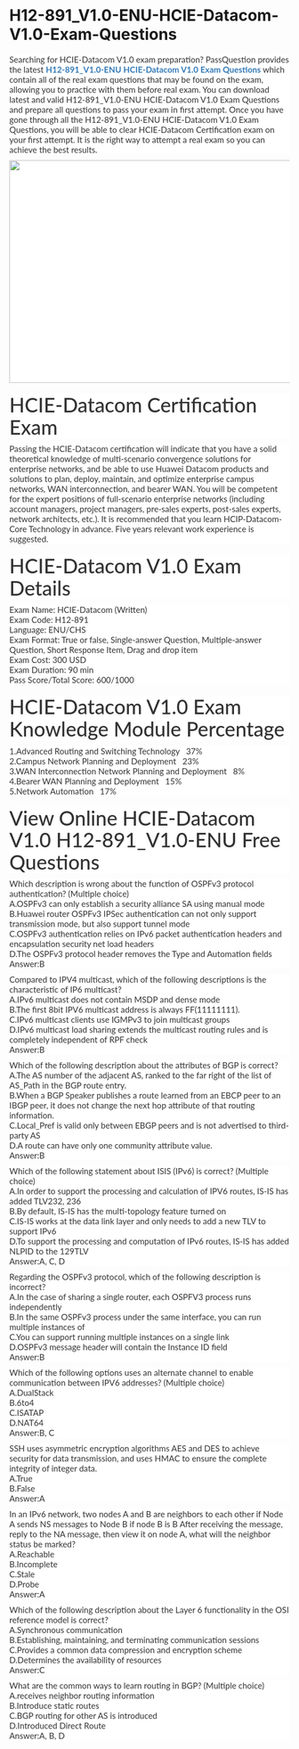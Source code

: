 # H12-891_V1.0-ENU-HCIE-Datacom-V1.0-Exam-Questions
<p>
	<span style="font-size:12px;font-weight:normal;">
	<p style="box-sizing:border-box;margin-top:0px;margin-bottom:10px;color:#333333;font-family:Lato;font-size:15px;white-space:normal;background-color:#FFFFFF;">
		Searching for HCIE-Datacom V1.0 exam preparation? PassQuestion provides the latest&nbsp;<span style="box-sizing:border-box;font-weight:700;"><a href="https://www.passquestion.com/h12-891_v1-0-enu.html" style="box-sizing:border-box;background-color:transparent;color:#337AB7;text-decoration-line:none;">H12-891_V1.0-ENU HCIE-Datacom V1.0 Exam Questions</a></span>&nbsp;which contain all of the real exam questions that may be found on the exam, allowing you to practice with them before real exam. You can download latest and valid H12-891_V1.0-ENU HCIE-Datacom V1.0 Exam Questions and prepare all questions to pass your exam in first attempt. Once you have gone through all the H12-891_V1.0-ENU HCIE-Datacom V1.0 Exam Questions, you will be able to clear HCIE-Datacom Certification exam on your first attempt. It is the right way to attempt a real exam so you can achieve the best results.
	</p>
	<p style="box-sizing:border-box;margin-top:0px;margin-bottom:10px;color:#333333;font-family:Lato;font-size:15px;white-space:normal;background-color:#FFFFFF;">
		<img alt="" src="https://www.passquestion.com/uploads/pqcom/images/20220503/7c1767f623e18361a5ef623e75f424f8.png" style="box-sizing:border-box;vertical-align:middle;max-width:100%;height:400px;width:600px;" />
	</p>
	<h1 style="box-sizing:border-box;margin:20px 0px 10px;font-size:36px;font-family:Lato;font-weight:500;line-height:1.1;color:#333333;white-space:normal;background-color:#FFFFFF;">
		HCIE-Datacom Certification Exam
	</h1>
	<p style="box-sizing:border-box;margin-top:0px;margin-bottom:10px;color:#333333;font-family:Lato;font-size:15px;white-space:normal;background-color:#FFFFFF;">
		Passing the HCIE-Datacom certification will indicate that you have a solid theoretical knowledge of multi-scenario convergence solutions for enterprise networks, and be able to use Huawei Datacom products and solutions to plan, deploy, maintain, and optimize enterprise campus networks, WAN interconnection, and bearer WAN. You will be competent for the expert positions of full-scenario enterprise networks (including account managers, project managers, pre-sales experts, post-sales experts, network architects, etc.). It is recommended that you learn HCIP-Datacom-Core Technology in advance. Five years relevant work experience is suggested.
	</p>
	<h1 style="box-sizing:border-box;margin:20px 0px 10px;font-size:36px;font-family:Lato;font-weight:500;line-height:1.1;color:#333333;white-space:normal;background-color:#FFFFFF;">
		HCIE-Datacom V1.0 Exam Details
	</h1>
	<p style="box-sizing:border-box;margin-top:0px;margin-bottom:10px;color:#333333;font-family:Lato;font-size:15px;white-space:normal;background-color:#FFFFFF;">
		Exam Name: HCIE-Datacom (Written)<br style="box-sizing:border-box;" />
Exam Code: H12-891<br style="box-sizing:border-box;" />
Language: ENU/CHS<br style="box-sizing:border-box;" />
Exam Format: True or false, Single-answer Question, Multiple-answer Question, Short Response Item, Drag and drop item<br style="box-sizing:border-box;" />
Exam Cost: 300 USD&nbsp;<br style="box-sizing:border-box;" />
Exam Duration: 90 min<br style="box-sizing:border-box;" />
Pass Score/Total Score: 600/1000
	</p>
	<h1 style="box-sizing:border-box;margin:20px 0px 10px;font-size:36px;font-family:Lato;font-weight:500;line-height:1.1;color:#333333;white-space:normal;background-color:#FFFFFF;">
		HCIE-Datacom V1.0 Exam Knowledge Module Percentage
	</h1>
	<p style="box-sizing:border-box;margin-top:0px;margin-bottom:10px;color:#333333;font-family:Lato;font-size:15px;white-space:normal;background-color:#FFFFFF;">
		1.Advanced Routing and Switching Technology &nbsp; 37%<br style="box-sizing:border-box;" />
2.Campus Network Planning and Deployment &nbsp; 23%<br style="box-sizing:border-box;" />
3.WAN Interconnection Network Planning and Deployment &nbsp; 8%<br style="box-sizing:border-box;" />
4.Bearer WAN Planning and Deployment &nbsp; 15%<br style="box-sizing:border-box;" />
5.Network Automation &nbsp; 17%
	</p>
	<h1 style="box-sizing:border-box;margin:20px 0px 10px;font-size:36px;font-family:Lato;font-weight:500;line-height:1.1;color:#333333;white-space:normal;background-color:#FFFFFF;">
		View Online HCIE-Datacom V1.0 H12-891_V1.0-ENU Free Questions
	</h1>
	<p style="box-sizing:border-box;margin-top:0px;margin-bottom:10px;color:#333333;font-family:Lato;font-size:15px;white-space:normal;background-color:#FFFFFF;">
		Which description is wrong about the function of OSPFv3 protocol authentication? (Multiple choice)<br style="box-sizing:border-box;" />
A.OSPFv3 can only establish a security alliance SA using manual mode<br style="box-sizing:border-box;" />
B.Huawei router OSPFv3 IPSec authentication can not only support transmission mode, but also support tunnel mode<br style="box-sizing:border-box;" />
C.OSPFv3 authentication relies on IPv6 packet authentication headers and encapsulation security net load headers<br style="box-sizing:border-box;" />
D.The OSPFv3 protocol header removes the Type and Automation fields<br style="box-sizing:border-box;" />
Answer:B
	</p>
	<p style="box-sizing:border-box;margin-top:0px;margin-bottom:10px;color:#333333;font-family:Lato;font-size:15px;white-space:normal;background-color:#FFFFFF;">
		Compared to IPV4 multicast, which of the following descriptions is the characteristic of IP6 multicast?<br style="box-sizing:border-box;" />
A.IPv6 multicast does not contain MSDP and dense mode<br style="box-sizing:border-box;" />
B.The first 8bit IPV6 multicast address is always FF(11111111).<br style="box-sizing:border-box;" />
C.IPv6 multicast clients use IGMPv3 to join multicast groups<br style="box-sizing:border-box;" />
D.IPv6 multicast load sharing extends the multicast routing rules and is completely independent of RPF check<br style="box-sizing:border-box;" />
Answer:B
	</p>
	<p style="box-sizing:border-box;margin-top:0px;margin-bottom:10px;color:#333333;font-family:Lato;font-size:15px;white-space:normal;background-color:#FFFFFF;">
		Which of the following description about the attributes of BGP is correct?&nbsp;<br style="box-sizing:border-box;" />
A.The AS number of the adjacent AS, ranked to the far right of the list of AS_Path in the BGP route entry.<br style="box-sizing:border-box;" />
B.When a BGP Speaker publishes a route learned from an EBCP peer to an IBGP peer, it does not change the next hop attribute of that routing information.<br style="box-sizing:border-box;" />
C.Local_Pref is valid only between EBGP peers and is not advertised to third-party AS<br style="box-sizing:border-box;" />
D.A route can have only one community attribute value.<br style="box-sizing:border-box;" />
Answer:B
	</p>
	<p style="box-sizing:border-box;margin-top:0px;margin-bottom:10px;color:#333333;font-family:Lato;font-size:15px;white-space:normal;background-color:#FFFFFF;">
		Which of the following statement about ISIS (IPv6) is correct? (Multiple choice)<br style="box-sizing:border-box;" />
A.In order to support the processing and calculation of IPV6 routes, IS-IS has added TLV232, 236<br style="box-sizing:border-box;" />
B.By default, IS-IS has the multi-topology feature turned on<br style="box-sizing:border-box;" />
C.IS-IS works at the data link layer and only needs to add a new TLV to support IPv6<br style="box-sizing:border-box;" />
D.To support the processing and computation of IPv6 routes, IS-IS has added NLPID to the 129TLV<br style="box-sizing:border-box;" />
Answer:A, C, D
	</p>
	<p style="box-sizing:border-box;margin-top:0px;margin-bottom:10px;color:#333333;font-family:Lato;font-size:15px;white-space:normal;background-color:#FFFFFF;">
		Regarding the OSPFv3 protocol, which of the following description is incorrect?<br style="box-sizing:border-box;" />
A.In the case of sharing a single router, each OSPFV3 process runs independently<br style="box-sizing:border-box;" />
B.In the same OSPFv3 process under the same interface, you can run multiple instances of<br style="box-sizing:border-box;" />
C.You can support running multiple instances on a single link<br style="box-sizing:border-box;" />
D.OSPFv3 message header will contain the Instance ID field<br style="box-sizing:border-box;" />
Answer:B
	</p>
	<p style="box-sizing:border-box;margin-top:0px;margin-bottom:10px;color:#333333;font-family:Lato;font-size:15px;white-space:normal;background-color:#FFFFFF;">
		Which of the following options uses an alternate channel to enable communication between IPV6 addresses? (Multiple choice)<br style="box-sizing:border-box;" />
A.DualStack<br style="box-sizing:border-box;" />
B.6to4<br style="box-sizing:border-box;" />
C.ISATAP<br style="box-sizing:border-box;" />
D.NAT64<br style="box-sizing:border-box;" />
Answer:B, C
	</p>
	<p style="box-sizing:border-box;margin-top:0px;margin-bottom:10px;color:#333333;font-family:Lato;font-size:15px;white-space:normal;background-color:#FFFFFF;">
		SSH uses asymmetric encryption algorithms AES and DES to achieve security for data transmission, and uses HMAC to ensure the complete integrity of integer data.<br style="box-sizing:border-box;" />
A.True<br style="box-sizing:border-box;" />
B.False<br style="box-sizing:border-box;" />
Answer:A
	</p>
	<p style="box-sizing:border-box;margin-top:0px;margin-bottom:10px;color:#333333;font-family:Lato;font-size:15px;white-space:normal;background-color:#FFFFFF;">
		In an IPv6 network, two nodes A and B are neighbors to each other if Node A sends NS messages to Node B if node B is B After receiving the message, reply to the NA message, then view it on node A, what will the neighbor status be marked?&nbsp;<br style="box-sizing:border-box;" />
A.Reachable<br style="box-sizing:border-box;" />
B.Incomplete<br style="box-sizing:border-box;" />
C.Stale<br style="box-sizing:border-box;" />
D.Probe<br style="box-sizing:border-box;" />
Answer:A
	</p>
	<p style="box-sizing:border-box;margin-top:0px;margin-bottom:10px;color:#333333;font-family:Lato;font-size:15px;white-space:normal;background-color:#FFFFFF;">
		Which of the following description about the Layer 6 functionality in the OSI reference model is correct?<br style="box-sizing:border-box;" />
A.Synchronous communication<br style="box-sizing:border-box;" />
B.Establishing, maintaining, and terminating communication sessions<br style="box-sizing:border-box;" />
C.Provides a common data compression and encryption scheme<br style="box-sizing:border-box;" />
D.Determines the availability of resources<br style="box-sizing:border-box;" />
Answer:C
	</p>
	<p style="box-sizing:border-box;margin-top:0px;margin-bottom:10px;color:#333333;font-family:Lato;font-size:15px;white-space:normal;background-color:#FFFFFF;">
		What are the common ways to learn routing in BGP? (Multiple choice)<br style="box-sizing:border-box;" />
A.receives neighbor routing information<br style="box-sizing:border-box;" />
B.Introduce static routes<br style="box-sizing:border-box;" />
C.BGP routing for other AS is introduced<br style="box-sizing:border-box;" />
D.Introduced Direct Route<br style="box-sizing:border-box;" />
Answer:A, B, D
	</p>
</span>
</p>
<p>
	<br />
</p>
